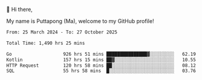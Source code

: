 👋 Hi there,

My name is Puttapong (Ma), welcome to my GitHub profile!

<!--START_SECTION:waka-->

```txt
From: 25 March 2024 - To: 27 October 2025

Total Time: 1,490 hrs 25 mins

Go                   926 hrs 51 mins ███████████████▓░░░░░░░░░   62.19 %
Kotlin               157 hrs 15 mins ██▓░░░░░░░░░░░░░░░░░░░░░░   10.55 %
HTTP Request         120 hrs 58 mins ██░░░░░░░░░░░░░░░░░░░░░░░   08.12 %
SQL                  55 hrs 58 mins  █░░░░░░░░░░░░░░░░░░░░░░░░   03.76 %
```

<!--END_SECTION:waka-->
